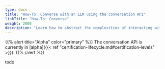 ```yaml
---
type: docs
title: "How-To: Converse with an LLM using the conversation API"
linkTitle: "How-To: Converse"
weight: 2000
description: "Learn how to abstract the complexities of interacting with large language models"
---
```


{{% alert title="Alpha" color="primary" %}}
The conversation API is currently in [alpha]({{< ref "certification-lifecycle.md#certification-levels" >}}).
{{% /alert %}}

todo